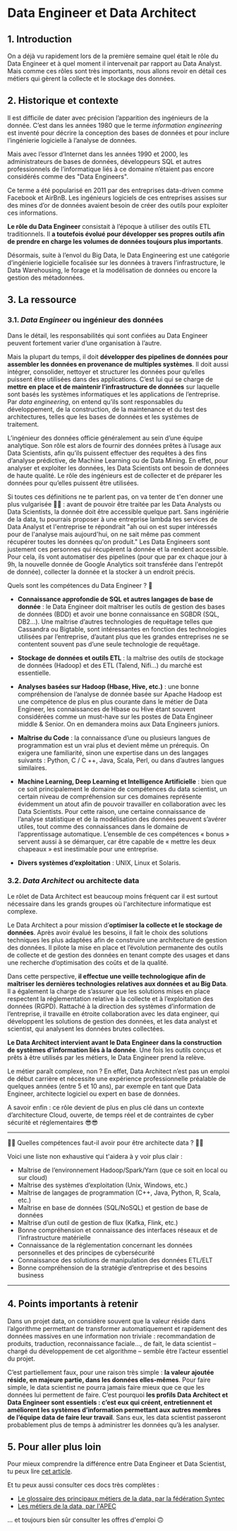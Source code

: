 # Data Engineer et Data Architect

## 1. Introduction
On a déjà vu rapidement lors de la première semaine quel était le rôle du Data Engineer et à quel moment il intervenait par rapport au Data Analyst. Mais comme ces rôles sont très importants, nous allons revoir en détail ces métiers qui gèrent la collecte et le stockage des données.

## 2. Historique et contexte
Il est difficile de dater avec précision l’apparition des ingénieurs de la donnée. C’est dans les années 1980 que le terme  *information engineering* est inventé pour décrire la conception des bases de données et pour inclure l’ingénierie logicielle à l’analyse de données.

Mais avec l’essor d’Internet dans les années 1990 et 2000, les administrateurs de bases de données, développeurs SQL et autres professionnels de l’informatique liés à ce domaine n’étaient pas encore considérés comme des "Data Engineers".

Ce terme a été popularisé en 2011 par des entreprises data-driven comme Facebook et AirBnB. Les ingénieurs logiciels de ces entreprises assises sur des mines d’or de données avaient besoin de créer des outils pour exploiter ces informations.

**Le rôle du Data Engineer** consistait à l’époque à utiliser des outils ETL traditionnels. Il **a toutefois évolué pour développer ses propres outils afin de prendre en charge les volumes de données toujours plus importants**.

Désormais, suite à l’envol du Big Data, le Data Engineering est une catégorie d’ingénierie logicielle focalisée sur les données à travers l’infrastructure, le Data Warehousing, le forage et la modélisation de données ou encore la gestion des métadonnées.

## 3. La ressource

### 3.1. *Data Engineer* ou ingénieur des données

Dans le détail, les responsabilités qui sont confiées au Data Engineer peuvent fortement varier d’une organisation à l’autre. 

Mais la plupart du temps, il doit **développer des pipelines de données pour assembler les données en provenance de multiples systèmes**. Il doit aussi intégrer, consolider, nettoyer et structurer les données pour qu’elles puissent être utilisées dans des applications. C’est lui qui se charge de **mettre en place et de maintenir l’infrastructure de données** sur laquelle sont basés les systèmes informatiques et les applications de l’entreprise. Par *data engineering*, on entend qu’ils sont responsables du développement, de la construction, de la maintenance et du test des architectures, telles que les bases de données et les systèmes de traitement.

L’ingénieur des données officie généralement au sein d’une équipe analytique. Son rôle est alors de fournir des données prêtes à l’usage aux Data Scientists, afin qu’ils puissent effectuer des requêtes à des fins d’analyse prédictive, de Machine Learning ou de Data Mining. En effet, pour analyser et exploiter les données, les Data Scientists ont besoin de données de haute qualité. Le rôle des ingénieurs est de collecter et de préparer les données pour qu’elles puissent être utilisées.

Si toutes ces définitions ne te parlent pas, on va tenter de t'en donner une plus vulgarisée 🧞‍♂️ : avant de pouvoir être traitée par les Data Analysts ou Data Scientists, la donnée doit être accessible quelque part. Sans ingéniérie de la data, tu pourrais proposer à une entreprise lambda tes services de Data Analyst et l'entreprise te répondrait "ah oui on est super intéressés pour de l'analyse mais aujourd'hui, on ne sait même pas comment récupérer toutes les données qu'on produit." Les Data Engineers sont justement ces personnes qui récupèrent la donnée et la rendent accessible. Pour cela, ils vont automatiser des pipelines (pour que par ex chaque jour à 9h, la nouvelle donnée de Google Analytics soit transférée dans l'entrepôt de donnée), collecter la donnée et la stocker à un endroit précis.

Quels sont les compétences du Data Engineer ? 🤠

- **Connaissance approfondie de SQL et autres langages de base de donnée** : le Data Engineer doit maîtriser les outils de gestion des bases de données (BDD) et avoir une bonne connaissance en SGBDR (SQL, DB2…). Une maîtrise d’autres technologies de requêtage telles que Cassandra ou Bigtable, sont intéressantes en fonction des technologies utilisées par l’entreprise, d’autant plus que les grandes entreprises ne se contentent souvent pas d’une seule technologie de requêtage.

- **Stockage de données et outils ETL** : la maîtrise des outils de stockage de données (Hadoop) et des ETL (Talend, Nifi…) du marché est essentielle.

- **Analyses basées sur Hadoop (Hbase, Hive, etc.)** : une bonne compréhension de l’analyse de donnée basée sur Apache Hadoop est une compétence de plus en plus courante dans le métier de Data Engineer, les connaissances de Hbase ou Hive étant souvent considérées comme un must-have sur les postes de Data Engineer middle & Senior. On en demandera moins aux Data Engineers juniors.

- **Maîtrise du Code** : la connaissance d’une ou plusieurs langues de programmation est un vrai plus et devient même un prérequis. On exigera une familiarité, sinon une expertise dans un des langages suivants : Python, C / C ++, Java, Scala, Perl, ou dans d’autres langues similaires.

- **Machine Learning, Deep Learning et Intelligence Artificielle** : bien que ce soit principalement le domaine de compétences du data scientist, un certain niveau de compréhension sur ces domaines représente évidemment un atout afin de pouvoir travailler en collaboration avec les Data Scientists. Pour cette raison, une certaine connaissance de l’analyse statistique et de la modélisation des données peuvent s’avérer utiles, tout comme des connaissances dans le domaine de l’apprentissage automatique. L’ensemble de ces compétences « bonus » servent aussi à se démarquer, car être capable de « mettre les deux chapeaux » est inestimable pour une entreprise.

- **Divers systèmes d’exploitation** : UNIX, Linux et Solaris.


### 3.2. *Data Architect* ou architecte data

Le rôlet de Data Architect est beaucoup moins fréquent car il est surtout nécessaire dans les grands groupes où l'architecture informatique est complexe.

Le Data Architect a pour mission d’**optimiser la collecte et le stockage de données**. Après avoir évalué les besoins, il fait le choix des solutions techniques les plus adaptées afin de construire une architecture de gestion des données. Il pilote la mise en place et l’évolution permanente des outils de collecte et de gestion des données en tenant compte des usages et dans une recherche d’optimisation des coûts et de la qualité. 

Dans cette perspective, **il effectue une veille technologique afin de maîtriser les dernières technologies relatives aux données et au Big Data**. Il a également la charge de s’assurer que les solutions mises en place respectent la réglementation relative à la collecte et à l’exploitation des données (RGPD). Rattaché à la direction des systèmes d’information de l’entreprise, il travaille en étroite collaboration avec les data engineer, qui développent les solutions de gestion des données, et les data analyst et scientist, qui analysent les données brutes collectées.

**Le Data Architect intervient avant le Data Engineer dans la construction de systèmes d’information liés à la donnée**. Une fois les outils conçus et prêts à être utilisés par les métiers, le Data Engineer prend la relève.

Le métier paraît complexe, non ? En effet, Data Architect n’est pas un emploi de début carrière et nécessite une expérience professionnelle préalable de quelques années (entre 5 et 10 ans), par exemple en tant que Data Engineer, architecte logiciel ou expert en base de données.

A savoir enfin : ce rôle devient de plus en plus clé dans un contexte d’architecture Cloud, ouverte, de temps réel et de contraintes de cyber sécurité et réglementaires 😎😎

___

🤔🤔 Quelles compétences faut-il avoir pour être architecte data ? 🤔🤔

Voici une liste non exhaustive qui t'aidera à y voir plus clair : 
- Maîtrise de l’environnement Hadoop/Spark/Yarn (que ce soit en local ou sur cloud) 
- Maîtrise des systèmes d’exploitation (Unix, Windows, etc.) 
- Maîtrise de langages de programmation (C++, Java, Python, R, Scala, etc.) 
- Maîtrise en base de données (SQL/NoSQL) et gestion de base de données 
- Maîtrise d’un outil de gestion de flux (Kafka, Flink, etc.)  
- Bonne compréhension et connaissance des interfaces réseaux et de l’infrastructure matérielle  
- Connaissance de la réglementation concernant les données personnelles et des principes de cybersécurité  
- Connaissance des solutions de manipulation des données ETL/ELT  
- Bonne compréhension de la stratégie d’entreprise et des besoins business

___

## 4. Points importants à retenir
Dans un projet data, on considère souvent que la valeur réside dans l’algorithme permettant de transformer automatiquement et rapidement des données massives en une information non triviale : recommandation de produits, traduction, reconnaissance faciale…, de fait, le data scientist – chargé du développement de cet algorithme – semble être l’acteur essentiel du projet.

C’est partiellement faux, pour une raison très simple : **la valeur ajoutée réside, en majeure partie, dans les données elles-mêmes**. Pour faire simple, le data scientist ne pourra jamais faire mieux que ce que les données lui permettent de faire. C’est pourquoi **les profils Data Architect et Data Engineer sont essentiels : c’est eux qui créent, entretiennent et améliorent les systèmes d’information permettant aux autres membres de l’équipe data de faire leur travail**. Sans eux, les data scientist passeront probablement plus de temps à administrer les données qu’à les analyser.

## 5. Pour aller plus loin
Pour mieux comprendre la différence entre Data Engineer et Data Scientist, tu peux lire [cet article](https://www.lemagit.fr/conseil/Data-scientist-et-data-engineer-deux-experts-a-ne-pas-confondre).

Et tu peux aussi consulter ces docs très complètes :
- [Le glossaire des principaux métiers de la data, par la fédération Syntec](https://syntec-conseil.fr/wp-content/uploads/2020/09/Syntec-Conseil_Glossaire-des-principaux-m%C3%A9tiers-de-la-Data.pdf)
- [Les métiers de la data, par l'APEC](https://corporate.apec.fr/files/live/sites/corporate/files/Nos%20%C3%A9tudes/pdf/Les-metiers-de-la-data.pdf)

... et toujours bien sûr consulter les offres d'emploi 🙃
